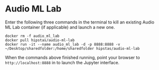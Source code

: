 # Audio ML Lab

Enter the following three commands in the terminal to kill an existing Audio ML Lab container (if applicable) and launch a new one.

```
docker rm -f audio_ml_lab
docker pull hipstas/audio-ml-lab
docker run -it --name audio_ml_lab -d -p 8888:8888 -v ~/Desktop/sharedfolder:/home/sharedfolder hipstas/audio-ml-lab

```

When the commands above finished running, point your browser to `http://localhost:8888` in to launch the Jupyter interface.
